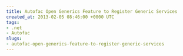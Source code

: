 ```yaml
---
title: Autofac Open Generics Feature to Register Generic Services
created_at: 2013-02-05 08:46:00 +0000 UTC
tags:
- .net
- Autofac
slugs:
- autofac-open-generics-feature-to-register-generic-services
---
```

